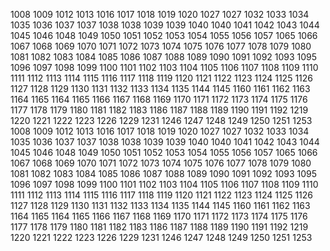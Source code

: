 1008
1009
1012
1013
1016
1017
1018
1019
1020
1027
1027
1032
1033
1034
1035
1036
1037
1037
1038
1038
1039
1039
1040
1040
1041
1042
1043
1044
1045
1046
1048
1049
1050
1051
1052
1053
1054
1055
1056
1057
1065
1066
1067
1068
1069
1070
1071
1072
1073
1074
1075
1076
1077
1078
1079
1080
1081
1082
1083
1084
1085
1086
1087
1088
1089
1090
1091
1092
1093
1095
1096
1097
1098
1099
1100
1101
1102
1103
1104
1105
1106
1107
1108
1109
1110
1111
1112
1113
1114
1115
1116
1117
1118
1119
1120
1121
1122
1123
1124
1125
1126
1127
1128
1129
1130
1131
1132
1133
1134
1135
1144
1145
1160
1161
1162
1163
1164
1165
1164
1165
1166
1167
1168
1169
1170
1171
1172
1173
1174
1175
1176
1177
1178
1179
1180
1181
1182
1183
1186
1187
1188
1189
1190
1191
1192
1219
1220
1221
1222
1223
1226
1229
1231
1246
1247
1248
1249
1250
1251
1253
1008
1009
1012
1013
1016
1017
1018
1019
1020
1027
1027
1032
1033
1034
1035
1036
1037
1037
1038
1038
1039
1039
1040
1040
1041
1042
1043
1044
1045
1046
1048
1049
1050
1051
1052
1053
1054
1055
1056
1057
1065
1066
1067
1068
1069
1070
1071
1072
1073
1074
1075
1076
1077
1078
1079
1080
1081
1082
1083
1084
1085
1086
1087
1088
1089
1090
1091
1092
1093
1095
1096
1097
1098
1099
1100
1101
1102
1103
1104
1105
1106
1107
1108
1109
1110
1111
1112
1113
1114
1115
1116
1117
1118
1119
1120
1121
1122
1123
1124
1125
1126
1127
1128
1129
1130
1131
1132
1133
1134
1135
1144
1145
1160
1161
1162
1163
1164
1165
1164
1165
1166
1167
1168
1169
1170
1171
1172
1173
1174
1175
1176
1177
1178
1179
1180
1181
1182
1183
1186
1187
1188
1189
1190
1191
1192
1219
1220
1221
1222
1223
1226
1229
1231
1246
1247
1248
1249
1250
1251
1253